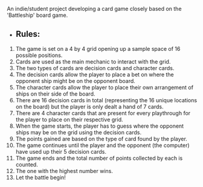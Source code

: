 An indie/student project developing a card game closely based on the 'Battleship' board game. 
- ## Rules: 
1. The game is set on a 4 by 4 grid opening up a sample space of 16 possible positions.
2. Cards are used as the main mechanic to interact with the grid.
3. The two types of cards are decision cards and character cards.
4. The decision cards allow the player to place a bet on where the opponent ship might be on the opponent board.
5. The character cards allow the player to place their own arrangement of ships on their side of the board.
6. There are 16 decision cards in total (representing the 16 unique locations on the board) but the player is only dealt a hand of 7 cards.
7. There are 4 character cards that are present for every playthrough for the player to place on their respective grid.
8. When the game starts, the player has to guess where the opponent ships may be on the grid using the decision cards.
9. The points gained are based on the type of card found by the player.
10. The game continues until the player and the opponent (the computer) have used up their 5 decision cards.
11. The game ends and the total number of points collected by each is counted.
12. The one with the highest number wins.
13. Let the battle begin! 
